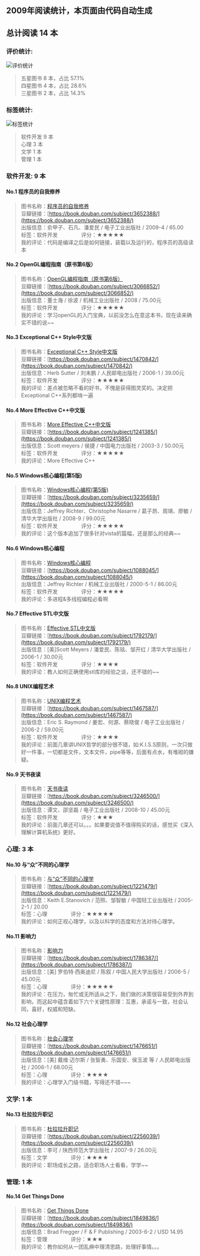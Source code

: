 ## 2009年阅读统计，本页面由代码自动生成
## 总计阅读 14 本
### 评价统计:
![评价统计](2009_reading_rate.png)

 > 五星图书 8 本，占比 57.1%  
 > 四星图书 4 本，占比 28.6%  
 > 三星图书 2 本，占比 14.3%  

### 标签统计:
![标签统计](2009_reading_tags.png)

 > 软件开发 9 本  
 > 心理 3 本  
 > 文学 1 本  
 > 管理 1 本  

### 软件开发: 9 本
#### No.1 程序员的自我修养
 > 图书名称：[程序员的自我修养](https://book.douban.com/subject/3652388/)  
 > 豆瓣链接：[https://book.douban.com/subject/3652388/](https://book.douban.com/subject/3652388/)  
 > 出版信息：俞甲子、石凡、潘爱民 / 电子工业出版社 / 2009-4 / 65.00  
 > 标签：软件开发&nbsp;&nbsp;&nbsp;&nbsp;&nbsp;&nbsp;&nbsp;&nbsp;&nbsp;&nbsp;&nbsp;&nbsp;&nbsp;&nbsp;&nbsp;&nbsp;评分：**★★★★★**  
 > 我的评论：代码是编译之后是如何链接，装载以及运行的，程序员的高级读本  

#### No.2 OpenGL编程指南（原书第6版）
 > 图书名称：[OpenGL编程指南（原书第6版）](https://book.douban.com/subject/3066852/)  
 > 豆瓣链接：[https://book.douban.com/subject/3066852/](https://book.douban.com/subject/3066852/)  
 > 出版信息：董士海 / 徐波 / 机械工业出版社 / 2008 / 75.00元  
 > 标签：软件开发&nbsp;&nbsp;&nbsp;&nbsp;&nbsp;&nbsp;&nbsp;&nbsp;&nbsp;&nbsp;&nbsp;&nbsp;&nbsp;&nbsp;&nbsp;&nbsp;评分：**★★★★★**  
 > 我的评论：学习openGL的入门宝典，以前没怎么在意这本书，现在读来确实不错的说~~  

#### No.3 Exceptional C++ Style中文版
 > 图书名称：[Exceptional C++ Style中文版](https://book.douban.com/subject/1470842/)  
 > 豆瓣链接：[https://book.douban.com/subject/1470842/](https://book.douban.com/subject/1470842/)  
 > 出版信息：Herb Sutter / 刘未鹏 / 人民邮电出版社 / 2006-1 / 39.00元  
 > 标签：软件开发&nbsp;&nbsp;&nbsp;&nbsp;&nbsp;&nbsp;&nbsp;&nbsp;&nbsp;&nbsp;&nbsp;&nbsp;&nbsp;&nbsp;&nbsp;&nbsp;评分：**★★★★★**  
 > 我的评论：差点被忽略不看的好书，不愧是获得图灵奖的。决定把Exceptional C++系列都啃一遍  

#### No.4 More Effective C++中文版
 > 图书名称：[More Effective C++中文版](https://book.douban.com/subject/1241385/)  
 > 豆瓣链接：[https://book.douban.com/subject/1241385/](https://book.douban.com/subject/1241385/)  
 > 出版信息：Scott meyers / 侯捷 / 中国电力出版社 / 2003-3 / 50.00元  
 > 标签：软件开发&nbsp;&nbsp;&nbsp;&nbsp;&nbsp;&nbsp;&nbsp;&nbsp;&nbsp;&nbsp;&nbsp;&nbsp;&nbsp;&nbsp;&nbsp;&nbsp;评分：**★★★★★**  
 > 我的评论：More Effective C++  

#### No.5 Windows核心编程(第5版)
 > 图书名称：[Windows核心编程(第5版)](https://book.douban.com/subject/3235659/)  
 > 豆瓣链接：[https://book.douban.com/subject/3235659/](https://book.douban.com/subject/3235659/)  
 > 出版信息：Jeffrey Richter、Christophe Nasarre / 葛子昂、周靖、廖敏 / 清华大学出版社 / 2008-9 / 99.00元  
 > 标签：软件开发&nbsp;&nbsp;&nbsp;&nbsp;&nbsp;&nbsp;&nbsp;&nbsp;&nbsp;&nbsp;&nbsp;&nbsp;&nbsp;&nbsp;&nbsp;&nbsp;评分：**★★★★★**  
 > 我的评论：这个版本追加了很多针对vista的篇幅，还是那么的经典~~  

#### No.6 Windows核心编程
 > 图书名称：[Windows核心编程](https://book.douban.com/subject/1088045/)  
 > 豆瓣链接：[https://book.douban.com/subject/1088045/](https://book.douban.com/subject/1088045/)  
 > 出版信息：Jeffrey Richter / 机械工业出版社 / 2000-5-1 / 86.00元  
 > 标签：软件开发&nbsp;&nbsp;&nbsp;&nbsp;&nbsp;&nbsp;&nbsp;&nbsp;&nbsp;&nbsp;&nbsp;&nbsp;&nbsp;&nbsp;&nbsp;&nbsp;评分：**★★★★★**  
 > 我的评论：多进程&多线程编程必看啊  

#### No.7 Effective STL中文版
 > 图书名称：[Effective STL中文版](https://book.douban.com/subject/1792179/)  
 > 豆瓣链接：[https://book.douban.com/subject/1792179/](https://book.douban.com/subject/1792179/)  
 > 出版信息：[美]Scott Meyers / 潘爱民、陈铭、邹开红 / 清华大学出版社 / 2006-1 / 30.00元  
 > 标签：软件开发&nbsp;&nbsp;&nbsp;&nbsp;&nbsp;&nbsp;&nbsp;&nbsp;&nbsp;&nbsp;&nbsp;&nbsp;&nbsp;&nbsp;&nbsp;&nbsp;评分：**★★★★**  
 > 我的评论：教人如何正确使用stl库的经验之谈，还不错的~~  

#### No.8 UNIX编程艺术
 > 图书名称：[UNIX编程艺术](https://book.douban.com/subject/1467587/)  
 > 豆瓣链接：[https://book.douban.com/subject/1467587/](https://book.douban.com/subject/1467587/)  
 > 出版信息：Eric S. Raymond / 姜宏、何源、蔡晓俊 / 电子工业出版社 / 2006-2 / 59.00元  
 > 标签：软件开发&nbsp;&nbsp;&nbsp;&nbsp;&nbsp;&nbsp;&nbsp;&nbsp;&nbsp;&nbsp;&nbsp;&nbsp;&nbsp;&nbsp;&nbsp;&nbsp;评分：**★★★★**  
 > 我的评论：前面几章讲UNIX哲学的部分很不错，如:K.I.S.S原则，一次只做好一件事，一切都是文件，文本文件，pipe等等，后面有点水，有堆砌的嫌疑。  

#### No.9 天书夜读
 > 图书名称：[天书夜读](https://book.douban.com/subject/3246500/)  
 > 豆瓣链接：[https://book.douban.com/subject/3246500/](https://book.douban.com/subject/3246500/)  
 > 出版信息：谭文、邵坚磊 / 电子工业出版社 / 2008-10 / 45.00元  
 > 标签：软件开发&nbsp;&nbsp;&nbsp;&nbsp;&nbsp;&nbsp;&nbsp;&nbsp;&nbsp;&nbsp;&nbsp;&nbsp;&nbsp;&nbsp;&nbsp;&nbsp;评分：**★★★**  
 > 我的评论：前面几章还可以。。。如果要说值不值得购买的话，感觉买《深入理解计算机系统》更好。  


### 心理: 3 本
#### No.10 与“众”不同的心理学
 > 图书名称：[与“众”不同的心理学](https://book.douban.com/subject/1221479/)  
 > 豆瓣链接：[https://book.douban.com/subject/1221479/](https://book.douban.com/subject/1221479/)  
 > 出版信息：Keith E.Stanovich / 范照、邹智敏 / 中国轻工业出版社 / 2005-2-1 / 20.00  
 > 标签：心理&nbsp;&nbsp;&nbsp;&nbsp;&nbsp;&nbsp;&nbsp;&nbsp;&nbsp;&nbsp;&nbsp;&nbsp;&nbsp;&nbsp;&nbsp;&nbsp;评分：**★★★★★**  
 > 我的评论：如何正视心理学，以及以科学的态度和方法对待心理学。  

#### No.11 影响力
 > 图书名称：[影响力](https://book.douban.com/subject/1786387/)  
 > 豆瓣链接：[https://book.douban.com/subject/1786387/](https://book.douban.com/subject/1786387/)  
 > 出版信息：[美] 罗伯特·西奥迪尼 / 陈叙 / 中国人民大学出版社 / 2006-5 / 45.00元  
 > 标签：心理&nbsp;&nbsp;&nbsp;&nbsp;&nbsp;&nbsp;&nbsp;&nbsp;&nbsp;&nbsp;&nbsp;&nbsp;&nbsp;&nbsp;&nbsp;&nbsp;评分：**★★★★★**  
 > 我的评论：在压力，匆忙或无所适从之下，我们做的决策很容易受到外界到影响，而这起中蕴含着如下六个关键性原理：互惠，承诺与一致，社会认同，喜好，权威和短缺。  

#### No.12 社会心理学
 > 图书名称：[社会心理学](https://book.douban.com/subject/1476651/)  
 > 豆瓣链接：[https://book.douban.com/subject/1476651/](https://book.douban.com/subject/1476651/)  
 > 出版信息：[美] 戴维·迈尔斯 / 张智勇、乐国安、侯玉波 等 / 人民邮电出版社 / 2006-1 / 68.00元  
 > 标签：心理&nbsp;&nbsp;&nbsp;&nbsp;&nbsp;&nbsp;&nbsp;&nbsp;&nbsp;&nbsp;&nbsp;&nbsp;&nbsp;&nbsp;&nbsp;&nbsp;评分：**★★★★**  
 > 我的评论：心理学入门级书籍，写得还不错~~~  


### 文学: 1 本
#### No.13 杜拉拉升职记
 > 图书名称：[杜拉拉升职记](https://book.douban.com/subject/2256039/)  
 > 豆瓣链接：[https://book.douban.com/subject/2256039/](https://book.douban.com/subject/2256039/)  
 > 出版信息：李可 / 陕西师范大学出版社 / 2007-9 / 26.00元  
 > 标签：文学&nbsp;&nbsp;&nbsp;&nbsp;&nbsp;&nbsp;&nbsp;&nbsp;&nbsp;&nbsp;&nbsp;&nbsp;&nbsp;&nbsp;&nbsp;&nbsp;评分：**★★★★**  
 > 我的评论：职场成长之路，适合职场人士看看，学学~~  


### 管理: 1 本
#### No.14 Get Things Done
 > 图书名称：[Get Things Done](https://book.douban.com/subject/1849836/)  
 > 豆瓣链接：[https://book.douban.com/subject/1849836/](https://book.douban.com/subject/1849836/)  
 > 出版信息：Brad Fregger / F & F Publishing / 2003-6-2 / USD 14.95  
 > 标签：管理&nbsp;&nbsp;&nbsp;&nbsp;&nbsp;&nbsp;&nbsp;&nbsp;&nbsp;&nbsp;&nbsp;&nbsp;&nbsp;&nbsp;&nbsp;&nbsp;评分：**★★★**  
 > 我的评论：教你如何从一团乱麻中理清思路，处理好事情。。。  



